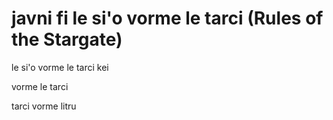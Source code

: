 javni fi le si'o vorme le tarci (Rules of the Stargate)
=====


le si'o vorme le tarci kei 

vorme le tarci

tarci vorme litru
